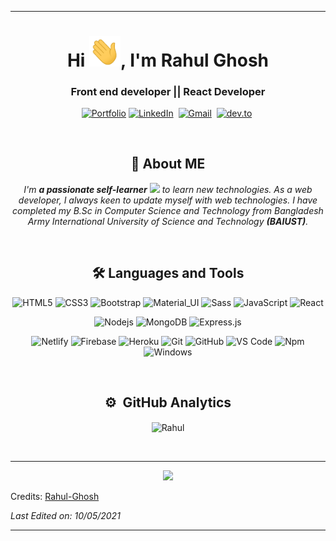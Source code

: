 -----
<div align="center">
<h1>Hi <img src="https://raw.githubusercontent.com/ABSphreak/ABSphreak/master/gifs/Hi.gif" width="50px">, I'm Rahul Ghosh</h1>
<h3>Front end developer || React Developer</h3>

<a href="https://rahul-ghosh.web.app"><img alt="Portfolio" title="Portfolio" src="https://img.shields.io/badge/-Portfolio-7CB342?style=for-the-badge&logo=koding&logoColor=white"/></a>
<a href="https://www.linkedin.com/in/rahul-ghosh555/"><img src="https://img.shields.io/badge/linkedin-%230077B5.svg?&style=for-the-badge&logo=linkedin&logoColor=white" alt="LinkedIn" /></a>&nbsp;
<a href="mailto:rahulghosh0196@gmail.com"><img src="https://img.shields.io/badge/gmail-%23D14836.svg?&style=for-the-badge&logo=gmail&logoColor=white" alt="Gmail"/></a>&nbsp;
<a href="https://dev.to/rahulghosh"><img src="https://img.shields.io/badge/dev.to-0A0A0A?style=for-the-badge&logo=dev.to&logoColor=white" alt="dev.to"/></a>&nbsp;

<br/>

## 💬  About ME

<p><i>I'm <b>a passionate self-learner</b> <img src="https://github.com/TheDudeThatCode/TheDudeThatCode/blob/master/Assets/Developer.gif" width="40px"> to learn new technologies. As a web developer, I always keen to update myself with web technologies. I have completed my B.Sc in Computer Science and Technology from Bangladesh Army International University of Science and Technology <b>(BAIUST)</b>.</i></p>

<br/>

## 🛠  Languages and Tools 

![HTML5](https://img.shields.io/badge/-HTML5-%23E44D27?style=flat-square&logo=html5&logoColor=ffffff)
![CSS3](https://img.shields.io/badge/-CSS3-%231572B6?style=flat-square&logo=css3)
![Bootstrap](https://img.shields.io/badge/-Bootstrap-563D7C?style=flat-square&logo=Bootstrap)
![Material_UI](https://img.shields.io/badge/-Material_UI-05122A?style=flat-square&logo=material-ui)
![Sass](https://img.shields.io/badge/-Sass-%23CC6699?style=flat-square&logo=sass&logoColor=ffffff)
![JavaScript](https://img.shields.io/badge/-JavaScript-%23F7DF1C?style=flat-square&logo=javascript&logoColor=000000&labelColor=%23F7DF1C&color=%23FFCE5A)
![React](https://img.shields.io/badge/-React-20232A?style=flat-square&logo=react&logoColor=61DAFB)

![Nodejs](https://img.shields.io/badge/-Nodejs-43853D?style=flat-square&logo=Node.js&logoColor=ffffff)
![MongoDB](https://img.shields.io/badge/-MongoDB-05122A?style=flat-square&logo=mongodb)
![Express.js](https://img.shields.io/badge/-Express-23F05032?style=flat-square&logo=expressjs)

![Netlify](https://img.shields.io/badge/-Netlify-563D7C?style=flat-square&logo=netlify)
![Firebase](https://img.shields.io/badge/-Firebase-FFCA28?style=flat-square&logo=firebase&logoColor=ffffff)
![Heroku](https://img.shields.io/badge/-Heroku-430098?style=flat-square&logo=heroku)
![Git](https://img.shields.io/badge/-Git-%23F05032?style=flat-square&logo=git&logoColor=%23ffffff)
![GitHub](https://img.shields.io/badge/-GitHub-4B32C3?style=flat-square&logo=github)
![VS Code](http://img.shields.io/badge/-VS%20Code-007ACC?style=flat-square&logo=visual-studio-code&logoColor=ffffff)
![Npm](https://img.shields.io/badge/-npm-CB3837?style=flat-square&logo=npm)
![Windows](http://img.shields.io/badge/-Windows-0078D6?style=flat-square&logo=windows&logoColor=ffffff)

<br/>

## ⚙️ &nbsp;GitHub Analytics

<p><img align="center" src="https://github-readme-stats.vercel.app/api/top-langs?username=RahulGhosh305&show_icons=true&locale=en&layout=compact&bg_color=0,73FA79,73FDFF,7A81FF&theme=graywhite" height='200' alt="Rahul"/></p>
<p>&nbsp;

</div>

-----

<div align="center">
<img src="https://media4.giphy.com/media/3bu85lsWhBTlWcOMN6/200w.webp?cid=ecf05e477pkfme74t2pguv1lfektrnh3sqw5quijuaad2avr&rid=200w.webp&ct=g" width="300px">
</div>


Credits: [Rahul-Ghosh](https://github.com/RahulGhosh305)

<i>Last Edited on: 10/05/2021</i>

-----

<!--
**RahulGhosh305/RahulGhosh305** is a ✨ _special_ ✨ repository because its `README.md` (this file) appears on your GitHub profile.

Here are some ideas to get you started:

- 🔭 I’m currently working on Web Development
- 🌱 I’m Keep learning ...React
- 👯 I’m looking to collaborate on Frontend-Web
- 🤔 I’m looking for help with ...
- 💬 Ask me about Front-end Web Development
- 📫 How to reach me: ...
- 😄 Pronouns: He/Him
- ⚡ Fun fact: ...
-->
